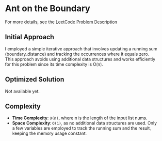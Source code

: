 # Ant on the Boundary

For more details, see the [LeetCode Problem Description](https://leetcode.com/problems/ant-on-the-boundary/description/)

## Initial Approach

I employed a simple iterative approach that involves updating a running sum (boundary_distance) and tracking the occurrences where it equals zero. This approach avoids using additional data structures and works efficiently for this problem since its time complexity is O(n).

## Optimized Solution

Not available yet.

## Complexity

- **Time Complexity**: `O(n)`, where n is the length of the input list nums.
- **Space Complexity**: `O(1)`, as no additional data structures are used. Only a few variables are employed to track the running sum and the result, keeping the memory usage constant.
